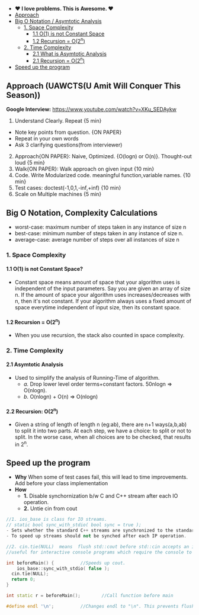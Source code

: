 - **:heart: I love problems. This is Awesome. :heart:**
- [Approach](#apr)
- [Big O Notation / Asymtotic Analysis](#bigo)
  - [1. Space Complexity](#space) 
    - [1.1 O(1) is not Constant Space](#o1)
    - [1.2 Recursion = O(2<sup>n</sup>)](#recurs)
  - [2. Time Complexity](#time) 
    - [2.1 What is Asymtotic Analysis](#asym) 
    - [2.1 Recursion = O(2<sup>n</sup>)](#recurt)
- [Speed up the program](#speed)

<a name=apr></a>
## Approach (UAWCTS(U Amit Will Conquer This Season))
**Google Interview:** https://www.youtube.com/watch?v=XKu_SEDAykw
1. Understand Clearly. Repeat          {5 min}
  - Note key points from question. {ON PAPER}
  - Repeat in your own words
  - Ask 3 clarifying questions(from interviewer)
2. Approach{ON PAPER}: Naive, Optimized. {O(logn) or O(n)}. Thought-out loud {5 min}
3. Walk{ON PAPER}: Walk approach on given input          {10 min}
4. Code. Write Modularized code. meaningful function,variable names.  {10 min}
5. Test cases: doctest(-1,0,1,-inf,+inf)       {10 min}
6. Scale on Multiple machines                  {5 min}


<a name=bigo></a>
## Big O Notation, Complexity Calculations
- worst-case: maximum number of steps taken in any instance of size n
- best-case: minimum number of steps taken in any instance of size n.
- average-case: average number of steps over all instances of size n

<a name=space></a>
### 1. Space Complexity
<a name=space></a>
#### 1.1 O(1) is not Constant Space?
 - Constant space means amount of space that your algorithm uses is independent of the input parameters. Say you are given an array of size n. If the amount of space your algorithm uses increases/decreases with n, then it's not constant. If your algorithm always uses a fixed amount of space everytime independent of input size, then its constant space.
<a name=recurs></a>
#### 1.2 Recursion = O(2<sup>n</sup>)
- When you use recursion, the stack also counted in space complexity.

<a name=time></a>
### 2. Time Complexity
<a name=time></a>
#### 2.1 Asymtotic Analysis
- Used to simplify the analysis of Running-Time of algorithm.
  - _a._ Drop lower level order terms+constant factors. 50nlogn => O(nlogn).
  - _b._ O(nlogn) + O(n) => O(nlogn)
<a name=recurt></a>
#### 2.2 Recursion: O(2<sup>n</sup>)
  - Given a string of length of length n (eg:ab), there are n+1 ways(a,b,ab) to split it into two parts. At each step, we have a choice: to split or not to split. In the worse case, when all choices are to be checked, that results in 2<sup>n</sup>.

<a name=speed></a>
## Speed up the program
- **Why** When some of test cases fail, this will lead to time improvements. Add before your class implementation
- **How**
	- **1.** Disable synchornization b/w C and C++ stream after each IO operation.
	- **2.** Untie cin from cout
```c++
//1. ios_base is class for IO streams.
// static bool sync_with_stdio( bool sync = true );
- Sets whether the standard C++ streams are synchronized to the standard C streams after each input/output operation.
- To speed up streams should not be synched after each IP operation.

//2. cin.tie(NULL)	means  flush std::cout before std::cin accepts an input.
//useful for interactive console programs which require the console to be updated constantly

int beforeMain() {			//Speeds up cout.
	ios_base::sync_with_stdio( false );
  cin.tie(NULL);
  return 0;
}

int static r = beforeMain();		//Call function before main

#define endl '\n';			//Changes endl to "\n". This prevents flushing buffer for each line.
```
